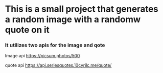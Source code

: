 # This is a small project that generates a random image with a randomw quote on it 

### It utilizes two apis for the image and qote

Image api
<https://picsum.photos/500>

quote api
<https://api.seriesquotes.10cyrilc.me/quote/>